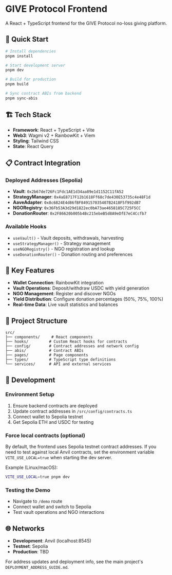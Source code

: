 # GIVE Protocol Frontend

A React + TypeScript frontend for the GIVE Protocol no-loss giving platform.

## 🚀 Quick Start

```bash
# Install dependencies
pnpm install

# Start development server
pnpm dev

# Build for production
pnpm build

# Sync contract ABIs from backend
pnpm sync-abis
```

## 🏗️ Tech Stack

- **Framework**: React + TypeScript + Vite
- **Web3**: Wagmi v2 + RainbowKit + Viem
- **Styling**: Tailwind CSS
- **State**: React Query

## 📋 Contract Integration

### Deployed Addresses (Sepolia)
- **Vault**: `0x2b67de726Fc1Fdc1AE1d34aa89e1d1152C11fA52`
- **StrategyManager**: `0x4aE8717F12b1618Ff68c7de430E53735c4e48F1d`
- **AaveAdapter**: `0x8c6824E4d86fBF849157035407B2418F5f992dB7`
- **NGORegistry**: `0x36Fb53A3d29d1822ec0bA73ae4658185C725F5CC`
- **DonationRouter**: `0x2F86620b005b4Bc215ebeB5d8A9eDfE7eC4Ccfb7`

### Available Hooks
- `useVault()` - Vault deposits, withdrawals, harvesting
- `useStrategyManager()` - Strategy management
- `useNGORegistry()` - NGO registration and lookup
- `useDonationRouter()` - Donation routing and preferences

## 🎯 Key Features

- **Wallet Connection**: RainbowKit integration
- **Vault Operations**: Deposit/withdraw USDC with yield generation
- **NGO Management**: Register and discover NGOs
- **Yield Distribution**: Configure donation percentages (50%, 75%, 100%)
- **Real-time Data**: Live vault statistics and balances

## 📁 Project Structure

```
src/
├── components/     # React components
├── hooks/         # Custom React hooks for contracts
├── config/        # Contract addresses and network config
├── abis/          # Contract ABIs
├── pages/         # Page components
├── types/         # TypeScript type definitions
└── services/      # API and external services
```

## 🔧 Development

### Environment Setup
1. Ensure backend contracts are deployed
2. Update contract addresses in `/src/config/contracts.ts`
3. Connect wallet to Sepolia testnet
4. Get Sepolia ETH and USDC for testing

### Force local contracts (optional)

By default, the frontend uses Sepolia testnet contract addresses. If you need to test against local Anvil contracts, set the environment variable `VITE_USE_LOCAL=true` when starting the dev server.

Example (Linux/macOS):

```bash
VITE_USE_LOCAL=true pnpm dev
```

### Testing the Demo
- Navigate to `/demo` route
- Connect wallet and switch to Sepolia
- Test vault operations and NGO interactions

## 🌐 Networks

- **Development**: Anvil (localhost:8545)
- **Testnet**: Sepolia
- **Production**: TBD

For address updates and deployment info, see the main project's `DEPLOYMENT_ADDRESS_GUIDE.md`.